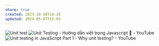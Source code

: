 ```yaml
---
share: true
created: 2023-10-30T14:29
updated: 2024-05-07T15:03
---
```


![Unit test](https://youtu.be/tIrcxwLqzjQ)
![Unit Testing - Hướng dẫn viết trong Javascript 🎉 - YouTube](https://www.youtube.com/watch?v=i4P4x7dIfCs)
![Unit testing in JavaScript Part 1 - Why unit testing? - YouTube](https://www.youtube.com/watch?v=Eu35xM76kKY)